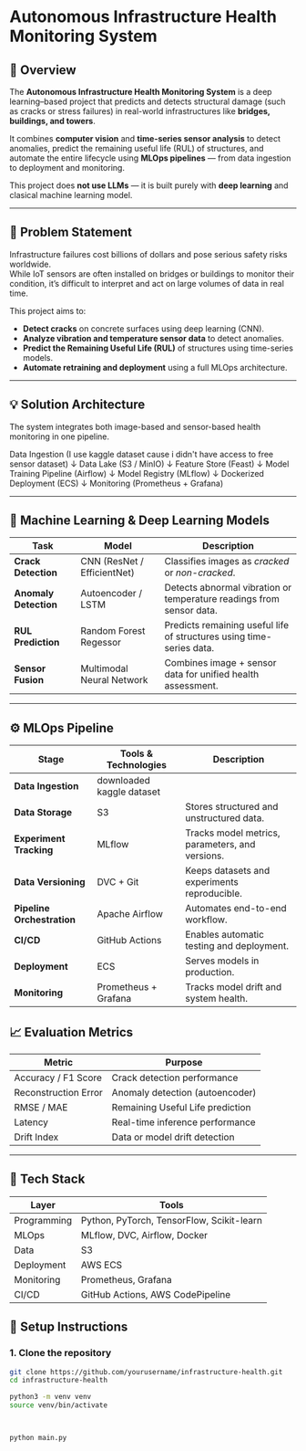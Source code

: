 # Autonomous Infrastructure Health Monitoring System

## 📘 Overview

The **Autonomous Infrastructure Health Monitoring System** is a deep learning–based project that predicts and detects structural damage (such as cracks or stress failures) in real-world infrastructures like **bridges, buildings, and towers**.  

It combines **computer vision** and **time-series sensor analysis** to detect anomalies, predict the remaining useful life (RUL) of structures, and automate the entire lifecycle using **MLOps pipelines** — from data ingestion to deployment and monitoring.

This project does **not use LLMs** — it is built purely with  **deep learning**  and clasical machine learning model.

---

## 🎯 Problem Statement

Infrastructure failures cost billions of dollars and pose serious safety risks worldwide.  
While IoT sensors are often installed on bridges or buildings to monitor their condition, it’s difficult to interpret and act on large volumes of data in real time.

This project aims to:
- **Detect cracks** on concrete surfaces using deep learning (CNN).  
- **Analyze vibration and temperature sensor data** to detect anomalies.  
- **Predict the Remaining Useful Life (RUL)** of structures using time-series models.  
- **Automate retraining and deployment** using a full MLOps architecture.

---

## 💡 Solution Architecture

The system integrates both image-based and sensor-based health monitoring in one pipeline.


Data Ingestion (I use kaggle dataset cause i didn't have access to free sensor dataset)
↓
Data Lake (S3 / MinIO)
↓
Feature Store (Feast)
↓
Model Training Pipeline (Airflow)
↓
Model Registry (MLflow)
↓
Dockerized Deployment (ECS)
↓
Monitoring (Prometheus + Grafana)


---

## 🧠 Machine Learning & Deep Learning Models

| Task | Model | Description |
|------|--------|-------------|
| **Crack Detection** | CNN (ResNet / EfficientNet) | Classifies images as *cracked* or *non-cracked*. |
| **Anomaly Detection** | Autoencoder / LSTM | Detects abnormal vibration or temperature readings from sensor data. |
| **RUL Prediction** | Random Forest Regessor | Predicts remaining useful life of structures using time-series data. |
| **Sensor Fusion** | Multimodal Neural Network | Combines image + sensor data for unified health assessment. |

---

## ⚙️ MLOps Pipeline

| Stage | Tools & Technologies | Description |
|-------|----------------------|--------------|
| **Data Ingestion** | downloaded  kaggle dataset |
| **Data Storage** | S3  | Stores structured and unstructured data. |
| **Experiment Tracking** | MLflow | Tracks model metrics, parameters, and versions. |
| **Data Versioning** | DVC + Git | Keeps datasets and experiments reproducible. |
| **Pipeline Orchestration** | Apache Airflow  | Automates end-to-end workflow. |
| **CI/CD** | GitHub Actions | Enables automatic testing and deployment. |
| **Deployment** |  ECS | Serves models in production. |
| **Monitoring** | Prometheus + Grafana | Tracks model drift and system health. |




## 📈 Evaluation Metrics

| **Metric** | **Purpose** |
|-------------|-------------|
| Accuracy / F1 Score | Crack detection performance |
| Reconstruction Error | Anomaly detection (autoencoder) |
| RMSE / MAE | Remaining Useful Life prediction |
| Latency | Real-time inference performance |
| Drift Index | Data or model drift detection |

---

## 🧰 Tech Stack

| **Layer** | **Tools** |
|------------|-----------|
| Programming | Python, PyTorch, TensorFlow, Scikit-learn |
| MLOps | MLflow, DVC, Airflow, Docker |
| Data | S3 |
| Deployment | AWS ECS  |
| Monitoring | Prometheus, Grafana |
| CI/CD | GitHub Actions, AWS CodePipeline |


## 🚀 Setup Instructions

### 1. Clone the repository
```bash
git clone https://github.com/yourusername/infrastructure-health.git
cd infrastructure-health

python3 -m venv venv
source venv/bin/activate



python main.py


